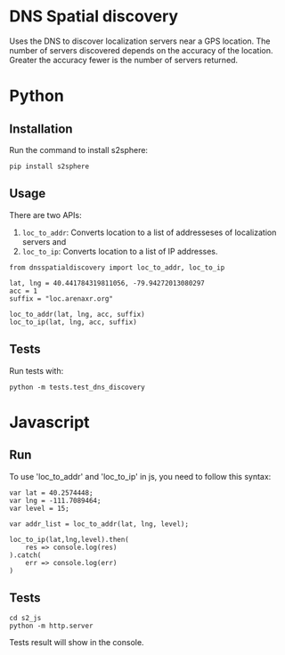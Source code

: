 # DNS Spatial discovery

Uses the DNS to discover localization servers near a GPS location. The number of servers discovered depends on the accuracy of the location. Greater the accuracy fewer is the number of servers returned.

# Python

## Installation

Run the command to install s2sphere:
```
pip install s2sphere
```

## Usage

There are two APIs: 
1. `loc_to_addr`: Converts location to a list of addresseses of localization servers and 
2. `loc_to_ip`: Converts location to a list of IP addresses.

```
from dnsspatialdiscovery import loc_to_addr, loc_to_ip

lat, lng = 40.441784319811056, -79.94272013080297
acc = 1
suffix = "loc.arenaxr.org"

loc_to_addr(lat, lng, acc, suffix)
loc_to_ip(lat, lng, acc, suffix)
```

## Tests
Run tests with:
```
python -m tests.test_dns_discovery
```

# Javascript

## Run
To use 'loc_to_addr' and 'loc_to_ip' in js, you need to follow this syntax:
```
var lat = 40.2574448;
var lng = -111.7089464;
var level = 15;

var addr_list = loc_to_addr(lat, lng, level);

loc_to_ip(lat,lng,level).then(
    res => console.log(res)
).catch(
    err => console.log(err)
)
```

## Tests
```
cd s2_js
python -m http.server
```

Tests result will show in the console.